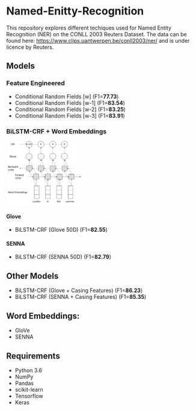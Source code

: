# Named-Enitty-Recognition

This repository explores different techiques used for Named Entity Recognition (NER) on the CONLL 2003 Reuters Dataset. The data can be found here: https://www.clips.uantwerpen.be/conll2003/ner/ and is under licence by Reuters. 

## Models
### Feature Engineered
- Conditional Random Fields [w] (F1=**77.73**) 
- Conditional Random Fields [w-1] (F1=**83.54**) 
- Conditional Random Fields [w-2] (F1=**83.25**) 
- Conditional Random Fields [w-3] (F1=**83.91**) 

### BiLSTM-CRF + Word Embeddings
<img src="https://github.com/deanhoperobertson/Named-Enitty-Recognition/blob/master/Thesis/Images/BiLSTM_CRF.png" width="200">

#### Glove
- BiLSTM-CRF (Glove 50D) (F1=**82.55**)

#### SENNA
- BiLSTM-CRF (SENNA 50D) (F1=**82.79**)

## Other Models
- BiLSTM-CRF (Glove + Casing Features) (F1=**86.23**)
- BiLSTM-CRF (SENNA + Casing Features) (F1=**85.35**)

## Word Embeddings:
- GloVe
- SENNA

## Requirements
- Python 3.6
- NumPy
- Pandas
- scikit-learn
- Tensorflow
- Keras
